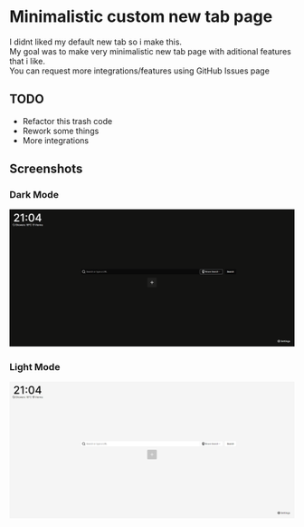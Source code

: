 # Minimalistic custom new tab page 
I didnt liked my default new tab so i make this.  <br>
My goal was to make very minimalistic new tab page with aditional features that i like. <br>
You can request more integrations/features using GitHub Issues page

## TODO
 * Refactor this trash code
 * Rework some things 
 * More integrations 

## Screenshots 
### Dark Mode
<img src="./.github/md-assets/brave_yLwywXscW9.png" alt="Dark-Mode" width="800"/>

### Light Mode
<img src="./.github/md-assets/brave_dAJuEi4BlC.png" alt="Light-Mode" width="800"/>